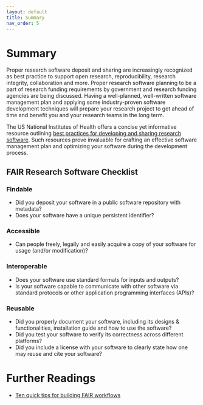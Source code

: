 ```yaml
---
layout: default
title: Summary
nav_order: 5
---
```


# Summary

Proper research software deposit and sharing are increasingly recognized as best practice to support open research, reproducibility, research integrity, collaboration and more. Proper research software planning to be a part of research funding requirements by government and research funding agencies are being discussed. Having a well-planned, well-written software management plan and applying some industry-proven software development techniques will prepare your research project to get ahead of time and benefit you and your research teams in the long term.  

The US National Institutes of Health offers a concise yet informative resource outlining [best practices for developing and sharing research software](https://datascience.nih.gov/tools-and-analytics/best-practices-for-sharing-research-software-faq). Such resources prove invaluable for crafting an effective software management plan and optimizing your software during the development process.  

## FAIR Research Software Checklist

### Findable

- Did you deposit your software in a public software repository with metadata?
- Does your software have a unique persistent identifier?

### Accessible

- Can people freely, legally and easily acquire a copy of your software for usage (and/or modification)?

### Interoperable

- Does your software use standard formats for inputs and outputs?
- Is your software capable to communicate with other software via standard protocols or other application programming interfaces (APIs)?

### Reusable

- Did you properly document your software, including its designs & functionalities, installation guide and how to use the software?
- Did you test your software to verify its correctness across different platforms?
- Did you include a license with your software to clearly state how one may reuse and cite your software?

# Further Readings

- [Ten quick tips for building FAIR workflows](https://doi.org/10.1371%2Fjournal.pcbi.1011369)
